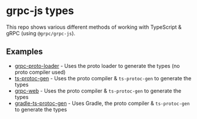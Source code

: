 # grpc-js types

This repo shows various different methods of working with TypeScript & gRPC (using `@grpc/grpc-js`).

## Examples

- [grpc-proto-loader](./examples/grpc-proto-loader) - Uses the proto loader to generate the types (no proto compiler used)
- [ts-protoc-gen](./examples/ts-protoc-gen) - Uses the proto compiler & `ts-protoc-gen` to generate the types
- [grpc-web](./examples/grpc-web) - Uses the proto compiler & `ts-protoc-gen` to generate the types
- [gradle-ts-protoc-gen](./examples/gradle-ts-protoc-gen) - Uses Gradle, the proto compiler & `ts-protoc-gen` to generate the types
